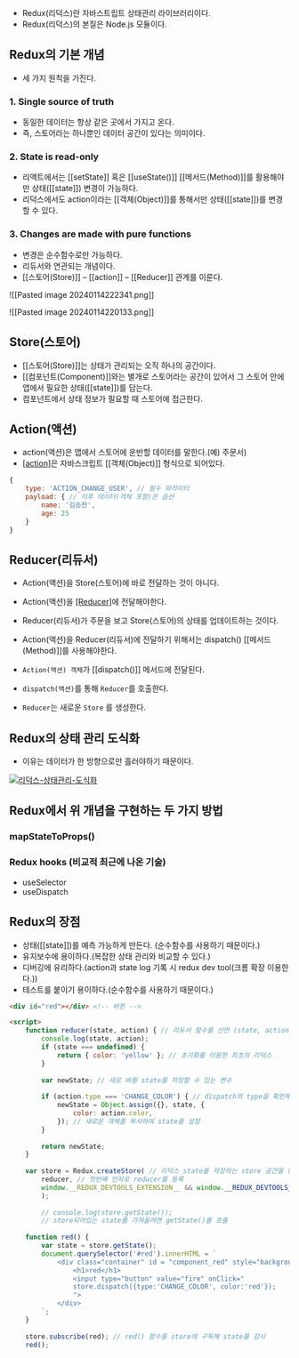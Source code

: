 - Redux(리덕스)란 자바스트립트 상태관리 라이브러리이다.
- Redux(리덕스)의 본질은 Node.js 모듈이다.

## Redux의 기본 개념 

- 세 가지 원칙을 가진다.
### 1. Single source of truth

- 동일한 데이터는 항상 같은 곳에서 가지고 온다.
- 즉, 스토어라는 하나뿐인 데이터 공간이 있다는 의미이다.
### 2. State is read-only

- 리액트에서는 [[setState]] 혹은 [[useState()]] [[메서드(Method)]]를 활용해야만 상태([[state]]) 변경이 가능하다.
- 리덕스에서도 action이라는 [[객체(Object)]]를 통해서만 상태([[state]])를 변경할 수 있다.
### 3. Changes are made with pure functions

- 변경은 순수함수로만 가능하다.
- 리듀서와 연관되는 개념이다.
- [[스토어(Store)]] – [[action]] – [[Reducer]] 관계를 이룬다.

![[Pasted image 20240114222341.png]]

![[Pasted image 20240114220133.png]]

## Store(스토어)

- [[스토어(Store)]]는 상태가 관리되는 오직 하나의 공간이다.
- [[컴포넌트(Component)]]와는 별개로 스토어라는 공간이 있어서 그 스토어 안에 앱에서 필요한 상태([[state]])를 담는다.
- 컴포넌트에서 상태 정보가 필요할 때 스토어에 접근한다.

## Action(액션)

- action(액션)은 앱에서 스토어에 운반할 데이터를 말한다.(예) 주문서)  
- [[action]](액션)은 자바스크립트 [[객체(Object)]] 형식으로 되어있다.

```js
{
	type: 'ACTION_CHANGE_USER', // 필수 파라미터
	payload: { // 이후 데이터(객체 포함)은 옵션
		name: '김승찬',
		age: 25
	}
}
```

## Reducer(리듀서)

- Action(액션)을 Store(스토어)에 바로 전달하는 것이 아니다.
- Action(액션)을 [[Reducer]](리듀서)에 전달해야한다.
- Reducer(리듀서)가 주문을 보고 Store(스토어)의 상태를 업데이트하는 것이다.
- Action(액션)을 Reducer(리듀서)에 전달하기 위해서는 dispatch() [[메서드(Method)]]를 사용해야한다.

- `Action(액션) 객체`가 [[dispatch()]] 메서드에 전달된다.
- `dispatch(액션)`를 통해 `Reducer`를 호출한다.
- `Reducer`는 새로운 `Store` 를 생성한다.

## Redux의 상태 관리 도식화

- 이유는 데이터가 한 방향으로만 흘러야하기 때문이다.

[![리덕스-상태관리-도식화](https://i0.wp.com/hanamon.kr/wp-content/uploads/2021/07/%E1%84%85%E1%85%B5%E1%84%83%E1%85%A5%E1%86%A8%E1%84%89%E1%85%B3-%E1%84%89%E1%85%A1%E1%86%BC%E1%84%90%E1%85%A2%E1%84%80%E1%85%AA%E1%86%AB%E1%84%85%E1%85%B5-%E1%84%83%E1%85%A9%E1%84%89%E1%85%B5%E1%86%A8%E1%84%92%E1%85%AA.png?resize=944%2C707&ssl=1)](https://hanamon.kr/redux%eb%9e%80-%ec%83%81%ed%83%9c-%ea%b4%80%eb%a6%ac-%eb%9d%bc%ec%9d%b4%eb%b8%8c%eb%9f%ac%eb%a6%ac/%e1%84%85%e1%85%b5%e1%84%83%e1%85%a5%e1%86%a8%e1%84%89%e1%85%b3-%e1%84%89%e1%85%a1%e1%86%bc%e1%84%90%e1%85%a2%e1%84%80%e1%85%aa%e1%86%ab%e1%84%85%e1%85%b5-%e1%84%83%e1%85%a9%e1%84%89%e1%85%b5%e1%86%a8/)

## Redux에서 위 개념을 구현하는 두 가지 방법
### mapStateToProps()

### Redux hooks (비교적 최근에 나온 기술)

- useSelector
- useDispatch

## Redux의 장점

- 상태([[state]])를 예측 가능하게 만든다. (순수함수를 사용하기 때문이다.)
- 유지보수에 용이하다.(복잡한 상태 관리와 비교할 수 있다.)
- 디버깅에 유리하다.(action과 state log 기록 시 redux dev tool(크롬 확장 이용한다.))
- 테스트를 붙이기 용이하다.(순수함수를 사용하기 때문이다.)

```html
<div id="red"></div> <!-- 버튼 -->

<script>
	function reducer(state, action) { // 리듀서 함수를 선언 (state, action)을 가짐
		console.log(state, action);
		if (state === undefined) {
			return { color: 'yellow' }; // 초기화를 이용한 최초의 리덕스
		}
		
		var newState; // 새로 바뀔 state를 저장할 수 있는 변수
		
		if (action.type === 'CHANGE_COLOR') { // dispatch의 type을 확인해서 같으면
			newState = Object.assign({}, state, {
				color: action.color,
			}); // 새로운 객체를 복사하여 state를 설정
		}
		
		return newState;
	}
	
	var store = Redux.createStore( // 리덕스 state를 저장하는 store 공간을 만듬
		reducer, // 첫번째 인자로 reducer를 등록
		window.__REDUX_DEVTOOLS_EXTENSION__ && window.__REDUX_DEVTOOLS_EXTENSION__() // Redux 툴로 디버깅을 할 수 있는 코드
		);
		
		// console.log(store.getState()); 
		// store되어있는 state를 가져올려면 getState()를 호출
		
	function red() {
		var state = store.getState();
		document.querySelector('#red').innerHTML = `
			<div class="container" id = "component_red" style="background-color:${state.color}">
				<h1>red</h1>
				<input type="button" value="fire" onClick="
				store.dispatch({type:'CHANGE_COLOR', color:'red'});
				">
			</div>
		`;
	}
	
	store.subscribe(red); // red() 함수를 store에 구독해 state를 감시
	red();
```